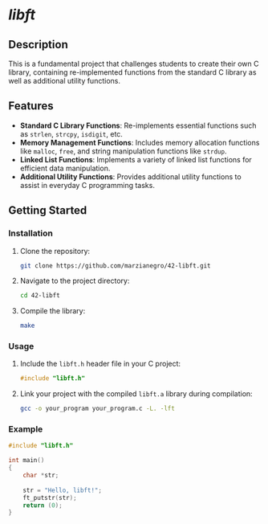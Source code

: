 # *libft*

## Description
This is a fundamental project that challenges students to create their own C library, containing re-implemented functions from the standard C library as well as additional utility functions.

## Features
- **Standard C Library Functions**: Re-implements essential functions such as `strlen`, `strcpy`, `isdigit`, etc.
- **Memory Management Functions**: Includes memory allocation functions like `malloc`, `free`, and string manipulation functions like `strdup`.
- **Linked List Functions**: Implements a variety of linked list functions for efficient data manipulation.
- **Additional Utility Functions**: Provides additional utility functions to assist in everyday C programming tasks.

## Getting Started
### Installation
1. Clone the repository:

    ```bash
    git clone https://github.com/marzianegro/42-libft.git
    ```

2. Navigate to the project directory:

    ```bash
    cd 42-libft
    ```

3. Compile the library:

    ```bash
    make
    ```

### Usage
1. Include the `libft.h` header file in your C project:

    ```c
    #include "libft.h"
    ```

2. Link your project with the compiled `libft.a` library during compilation:

    ```bash
    gcc -o your_program your_program.c -L. -lft
    ```

### Example
```c
#include "libft.h"

int main()
{
    char *str;
	
	str = "Hello, libft!";
    ft_putstr(str);
    return (0);
}
```
